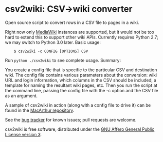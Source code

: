 # csv2wiki: CSV->wiki converter

Open source script to convert rows in a CSV file to pages in a wiki.

Right now only [MediaWiki](https://mediawiki.org/) instances are
supported, but it would not be too hard to extend this to support
other wiki APIs.  Currently requires Python 2.7; we may switch to
Python 3.0 later.  Basic usage:

        $ csv2wiki -c CONFIG [OPTIONS] CSV

Run `python ./csv2wiki` to see complete usage.  Summary:

You create a config file that is specific to the particular CSV and
destination wiki.  The config file contains various parameters about
the conversion: wiki URL and login information, which columns in the
CSV should be included, a template for naming the resultant wiki
pages, etc.  Then you run the script at the command line, passing the
config file with the -c option and the CSV file as an argument.

A sample of csv2wiki in action (along with a config file to drive it)
can be found in the
[MacArthur repository](https://github.com/OpenTechStrategies/MacFound).

See the [bug
tracker](https://github.com/OpenTechStrategies/csv2wiki/issues) for
known issues; pull requests are welcome.

csv2wiki is free software, distributed under the [GNU Affero General
Public License version 3](LICENSE.md).
